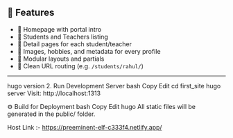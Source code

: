 ## 🚀 Features

- 🔹 Homepage with portal intro
- 🔹 Students and Teachers listing
- 🔹 Detail pages for each student/teacher
- 🔹 Images, hobbies, and metadata for every profile
- 🔹 Modular layouts and partials
- 🔹 Clean URL routing (e.g. `/students/rahul/`)

---
hugo version
2. Run Development Server
bash
Copy
Edit
cd first_site
hugo server
Visit: http://localhost:1313

⚙️ Build for Deployment
bash
Copy
Edit
hugo
All static files will be generated in the public/ folder.

Host Link  :- https://preeminent-elf-c333f4.netlify.app/
